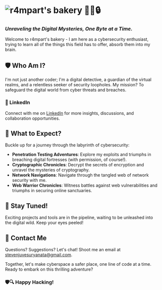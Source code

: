 # ![r4mpart's bakery](https://github.com/r4mpart) 👨‍💻🔒

### *Unraveling the Digital Mysteries, One Byte at a Time.*

Welcome to r4mpart's bakery - I am here as a cybersecurity enthusiast, trying to learn all of the things this field has to offer, absorb them into my brain.

## 🛡️ Who Am I?

I'm not just another coder; I'm a digital detective, a guardian of the virtual realms, and a relentless seeker of security loopholes. My mission? To safeguard the digital world from cyber threats and breaches. 

### 💼 LinkedIn

Connect with me on [LinkedIn](https://www.linkedin.com/in/your-linkedin-profile/](https://www.linkedin.com/in/steven-juve-suryanata-b5110921a/)) for more insights, discussions, and collaboration opportunities.

## 🚀 What to Expect?

Buckle up for a journey through the labyrinth of cybersecurity:

- **Penetration Testing Adventures**: Explore my exploits and triumphs in breaching digital fortresses (with permission, of course!).
- **Cryptographic Chronicles**: Decrypt the secrets of encryption and unravel the mysteries of cryptography.
- **Network Navigations**: Navigate through the tangled web of network security with me.
- **Web Warrior Chronicles**: Witness battles against web vulnerabilities and triumphs in securing online sanctuaries.

## 🌟 Stay Tuned!

Exciting projects and tools are in the pipeline, waiting to be unleashed into the digital wild. Keep your eyes peeled!

## 📧 Contact Me

Questions? Suggestions? Let's chat! Shoot me an email at [stevenjuvesuryanata@gmail.com](stevenjuvesuryanata@gmail.com).

Together, let's make cyberspace a safer place, one line of code at a time. Ready to embark on this thrilling adventure?

### 🛡️🔍 Happy Hacking!
